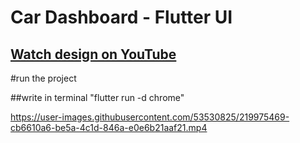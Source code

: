 # Car Dashboard - Flutter UI

## [Watch design on YouTube](https://youtu.be/X9fcwtF2SXs)


#run the project

##write in terminal "flutter run -d chrome"


https://user-images.githubusercontent.com/53530825/219975469-cb6610a6-be5a-4c1d-846a-e0e6b21aaf21.mp4

